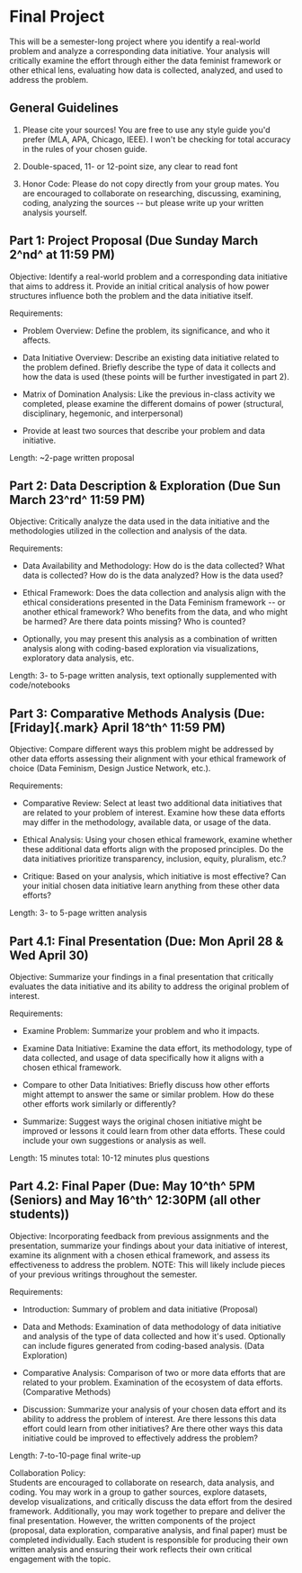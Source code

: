 # Final Project 

This will be a semester-long project where you identify a real-world
problem and analyze a corresponding data initiative. Your analysis will
critically examine the effort through either the data feminist framework
or other ethical lens, evaluating how data is collected, analyzed, and
used to address the problem.

## General Guidelines

1.  Please cite your sources! You are free to use any style guide you'd
    prefer (MLA, APA, Chicago, IEEE). I won't be checking for total
    accuracy in the rules of your chosen guide.

2.  Double-spaced, 11- or 12-point size, any clear to read font

3.  Honor Code: Please do not copy directly from your group mates. You
    are encouraged to collaborate on researching, discussing, examining,
    coding, analyzing the sources -- but please write up your written
    analysis yourself.

## 

## Part 1: Project Proposal (Due Sunday March 2^nd^ at 11:59 PM)

Objective: Identify a real-world problem and a corresponding data
initiative that aims to address it. Provide an initial critical analysis
of how power structures influence both the problem and the data
initiative itself.

Requirements:

-   Problem Overview: Define the problem, its significance, and who it
    affects.

-   Data Initiative Overview: Describe an existing data initiative
    related to the problem defined. Briefly describe the type of data it
    collects and how the data is used (these points will be further
    investigated in part 2).

-   Matrix of Domination Analysis: Like the previous in-class activity
    we completed, please examine the different domains of power
    (structural, disciplinary, hegemonic, and interpersonal)

-   Provide at least two sources that describe your problem and data
    initiative.

Length: \~2-page written proposal

## Part 2: Data Description & Exploration (Due Sun March 23^rd^ 11:59 PM)

Objective: Critically analyze the data used in the data initiative and
the methodologies utilized in the collection and analysis of the data.

Requirements:

-   Data Availability and Methodology: How do is the data collected?
    What data is collected? How do is the data analyzed? How is the data
    used?

-   Ethical Framework: Does the data collection and analysis align with
    the ethical considerations presented in the Data Feminism framework
    -- or another ethical framework? Who benefits from the data, and who
    might be harmed? Are there data points missing? Who is counted?

-   Optionally, you may present this analysis as a combination of
    written analysis along with coding-based exploration via
    visualizations, exploratory data analysis, etc.

Length: 3- to 5-page written analysis, text optionally supplemented with
code/notebooks

## Part 3: Comparative Methods Analysis (Due: [Friday]{.mark} April 18^th^ 11:59 PM)

Objective: Compare different ways this problem might be addressed by
other data efforts assessing their alignment with your ethical framework
of choice (Data Feminism, Design Justice Network, etc.).

Requirements:

-   Comparative Review: Select at least two additional data initiatives
    that are related to your problem of interest. Examine how these data
    efforts may differ in the methodology, available data, or usage of
    the data.

-   Ethical Analysis: Using your chosen ethical framework, examine
    whether these additional data efforts align with the proposed
    principles. Do the data initiatives prioritize transparency,
    inclusion, equity, pluralism, etc.?

-   Critique: Based on your analysis, which initiative is most
    effective? Can your initial chosen data initiative learn anything
    from these other data efforts?

Length: 3- to 5-page written analysis

## Part 4.1: Final Presentation (Due: Mon April 28 & Wed April 30) 

Objective: Summarize your findings in a final presentation that
critically evaluates the data initiative and its ability to address the
original problem of interest.

Requirements:

-   Examine Problem: Summarize your problem and who it impacts.

-   Examine Data Initiative: Examine the data effort, its methodology,
    type of data collected, and usage of data specifically how it aligns
    with a chosen ethical framework.

-   Compare to other Data Initiatives: Briefly discuss how other efforts
    might attempt to answer the same or similar problem. How do these
    other efforts work similarly or differently?

-   Summarize: Suggest ways the original chosen initiative might be
    improved or lessons it could learn from other data efforts. These
    could include your own suggestions or analysis as well.

Length: 15 minutes total: 10-12 minutes plus questions

## Part 4.2: Final Paper (Due: May 10^th^ 5PM (Seniors) and May 16^th^ 12:30PM (all other students)) 

Objective: Incorporating feedback from previous assignments and the
presentation, summarize your findings about your data initiative of
interest, examine its alignment with a chosen ethical framework, and
assess its effectiveness to address the problem. NOTE: This will likely
include pieces of your previous writings throughout the semester.

Requirements:

-   Introduction: Summary of problem and data initiative (Proposal)

-   Data and Methods: Examination of data methodology of data initiative
    and analysis of the type of data collected and how it's used.
    Optionally can include figures generated from coding-based analysis.
    (Data Exploration)

-   Comparative Analysis: Comparison of two or more data efforts that
    are related to your problem. Examination of the ecosystem of data
    efforts. (Comparative Methods)

-   Discussion: Summarize your analysis of your chosen data effort and
    its ability to address the problem of interest. Are there lessons
    this data effort could learn from other initiatives? Are there other
    ways this data initiative could be improved to effectively address
    the problem?

Length: 7-to-10-page final write-up

Collaboration Policy:\
Students are encouraged to collaborate on research, data analysis, and
coding. You may work in a group to gather sources, explore datasets,
develop visualizations, and critically discuss the data effort from the
desired framework. Additionally, you may work together to prepare and
deliver the final presentation. However, the written components of the
project (proposal, data exploration, comparative analysis, and final
paper) must be completed individually. Each student is responsible for
producing their own written analysis and ensuring their work reflects
their own critical engagement with the topic.
